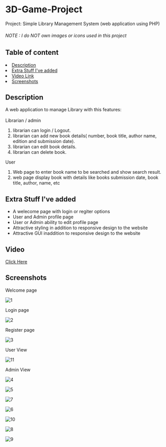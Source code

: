 # 3D-Game-Project
<p>Project: Simple Library Management System (web application using PHP)</p>
<h6>NOTE : I do NOT own images or icons used in this project</p>
<h2> Table of content </h2>
<li><a href="#1">Description</a> </li>
<li><a href="#2">Extra Stuff I've added</a></li>
<li><a href="#3">Video Link </a></li>
<li><a href="#4">Screenshots </a></li>


<h2 id ="1"> Description </h2>
A web application to manage Library with this features: <br><br>
Librarian / admin

<ol type="1">
    <li>librarian can login / Logout.</li>
    <li>librarian can add new book details( number, book title, author name, edition and
        submission date).</li>
    <li>librarian can edit book details.</li>
    <li>librarian can delete book.</li>
</ol>

User
<ol type="1"> 
    <li>Web page to enter book name to be searched and show search result.        </li>
    <li>web page display book with details like books submission date, book title, author, name, etc</li>

</ol>


<h2 id="2"> Extra Stuff I've added </h2> 
<ul>
    <li>A welecome page with login or regiter options</li>
    <li>User and Admin profile page</li>
    <li>User or Admin ability to edit profile page</li>
    <li>Attractive styling in addition to responsive design to the website</li>
    <li>Attractive GUI inaddition to responsive design to the website</li>
</ul>

<h2 id="3"> Video </h2> 
<a href="https://drive.google.com/file/d/14qHQKIa-SCGNBOLy-4XdEDa9aC2_eLv-/view?usp=sharing">Click Here</a>

<h2 id="4"> Screenshots </h2>
<p>Welcome page</p>

![1](https://user-images.githubusercontent.com/68401001/193232637-f231412f-079d-4907-af49-890f92231c7a.PNG)
<br>

<p>Login page</p>

![2](https://user-images.githubusercontent.com/68401001/193232690-0ed499ad-7e00-412b-b59b-c954ec90301a.PNG)
<br>

<p>Register page</p>

![3](https://user-images.githubusercontent.com/68401001/193232724-e9a467fc-70ef-4633-ba61-390923cbc40a.PNG)
<br>

<p>User View</p>

![11](https://user-images.githubusercontent.com/68401001/193232818-b4cfdeef-6bf3-4b56-8673-3b195bda9d7f.PNG)
<br>

<p>Admin View</p>

![4](https://user-images.githubusercontent.com/68401001/193232857-0d0a4eb8-6f62-4be0-8161-d22076dcf89b.PNG)
<br>

![5](https://user-images.githubusercontent.com/68401001/193232884-176aafae-0f90-44a1-b09d-0b1cbed15339.PNG)
<br>

![7](https://user-images.githubusercontent.com/68401001/193232945-3545aa2b-aab6-415f-bac6-effd7a2a970f.PNG)
<br>

![6](https://user-images.githubusercontent.com/68401001/193232999-11501db8-142e-4509-82b2-ba86080861b0.PNG)
<br>

![10](https://user-images.githubusercontent.com/68401001/193233051-ba9f1595-f45b-4dfe-820f-a90cf48b4575.PNG)
<br>

![8](https://user-images.githubusercontent.com/68401001/193233089-564a8ced-209f-4c09-885d-c5189d8bcfdd.PNG)
<br>

![9](https://user-images.githubusercontent.com/68401001/193233121-e9aa2f5b-94c0-44dd-b8ff-106d06a140df.PNG)
<br>
